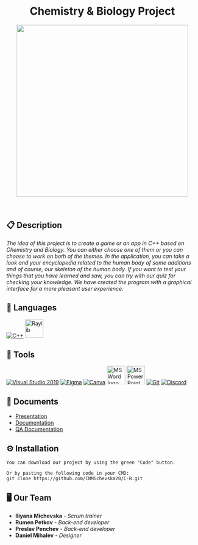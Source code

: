 <h1 align="center">Chemistry & Biology Project</h1>

<p align = "center">
  <img src="https://user-images.githubusercontent.com/75934947/229597141-440474e1-60ad-46f7-8509-779365ac5a19.png" width="450px"/>
</p>

<br>

## 📋 Description
  
<i>The idea of this project is to create a game or an app in C++ based on Chemistry and Biology. You can either choose one of them or you can choose to work on both of the themes. In the application, you can take a look and your encyclopedia related to the human body of some additions and of course, our skeleton of the human body. If you want to test your things that you have learned and saw, you can try with our quiz for checking your knowledge. We have created the program with a graphical interface for a more pleasant user experience.</i>

## 🚀 Languages 
  <p align="left"> 
  <a href="https://www.cplusplus.com/"><img src="https://img.icons8.com/color/48/000000/c-plus-plus-logo.png" alt="C++"/></a>
  <a href="https://www.raylib.com/"><img src="https://upload.wikimedia.org/wikipedia/commons/f/f4/Raylib_logo.png" width="48" alt="Raylib"/></a>
  </p>

## 🔧 Tools 
  <p align="left"> 
  <a href="https://visualstudio.microsoft.com/"><img src="https://img.icons8.com/fluency/48/000000/visual-studio.png" alt="Visual Studio 2019"/></a>
  <a href="https://www.figma.com/"><img src="https://img.icons8.com/color/48/000000/figma--v1.png" alt="Figma"/></a>
  <a href="https://www.canva.com/"><img src="https://img.icons8.com/fluency/48/null/canva.png" alt="Canva"/></a>
    <a href="https://www.microsoft.com/en-ww/microsoft-365/word"><img src="https://img.icons8.com/fluency/48/000000/microsoft-word-2019.png" alt="MS Word logo" width=48px/></a>
    <a href="https://www.microsoft.com/en-us/microsoft-365/powerpoint"><img src="https://img.icons8.com/fluency/48/000000/microsoft-powerpoint-2019.png" alt="MS PowerPoint logo" width=48px/></a>
    <a href="https://git-scm.com/"><img src="https://img.icons8.com/color/48/000000/git.png" alt="Git"/></a>
    <a href="https://discord.com/"><img src="https://img.icons8.com/fluency/48/null/microsoft-teams-2019.png" alt="Discord"/></a>
  </p> 

## 💼 Documents
- [Presentation](https://codingburgas-my.sharepoint.com/:p:/g/personal/inmichevska20_codingburgas_bg/ERnDA-Qh399JouyFbHyorIcBy89B2la0MD2_pnp-cJ2vUQ?e=1WYv4U)
- [Documentation](https://codingburgas-my.sharepoint.com/:w:/g/personal/inmichevska20_codingburgas_bg/EaCmqI_9qI5Cr-DqUolJ7B0BOpS3C0GPrkzxxGdkOhQecA?e=3vqAJ9)
- [QA Documentation](https://codingburgas-my.sharepoint.com/:x:/g/personal/inmichevska20_codingburgas_bg/Ef0jzej9-P5HuA2GQ7_NCWEBc4uG1mfwRGW4vQMDuzSI7w)

## ⚙ Installation

```
You can download our project by using the green "Code" button.

Or by pasting the following code in your CMD:
git clone https://github.com/INMichevska20/C-B.git
```

## 🖥 Our Team
* **Iliyana Michevska** - *Scrum trainer* 
* **Rumen Petkov** - *Back-end developer* 
* **Preslav Penchev** - *Back-end developer* 
* **Daniel Mihalev** - *Designer*
